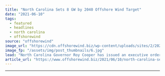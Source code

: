 ```yaml
---
title: "North Carolina Sets 8 GW by 2040 Offshore Wind Target"
date: "2021-06-10"
tags: 
  - featured
  - headlines
  - north carolina
  - offshorewind
source: "offshorewind"
image_url: "https://cdn.offshorewind.biz/wp-content/uploads/sites/2/2021/03/30091002/CRMC-Block-Island.jpg"
image_fp: "/assets/img/post_thumbnails/6.jpg"
lead: "North Carolina Governor Roy Cooper has issued an executive order calling for the development"
article_url: "https://www.offshorewind.biz/2021/06/10/north-carolina-sets-8-gw-by-2040-offshore-wind-target/"
---
```


---
